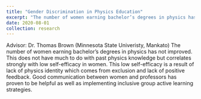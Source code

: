 ```yaml
---
title: "Gender Discrimination in Physics Education"
excerpt: "The number of women earning bachelor’s degrees in physics has not improved."
date: 2020-08-01
collection: research
---
```

Advisor: Dr. Thomas Brown (Minnesota State Univeristy, Mankato)
The number of women earning bachelor’s degrees in physics has not improved. This does not have much to do with past physics knowledge but correlates strongly with low self-efficacy in women. This low self-efficacy is a result of lack of physics identity which comes from exclusion and lack of positive feedback. Good communication between women and professors has proven to be helpful as well as implementing inclusive group active learning strategies. 

